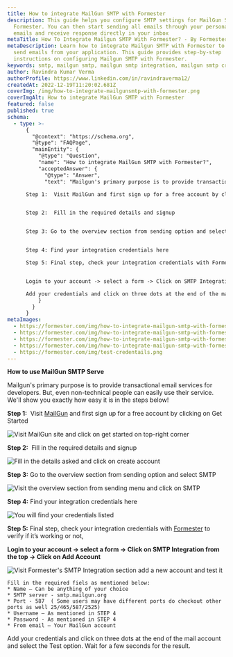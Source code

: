 ```yaml
---
title: How to integrate MailGun SMTP with Formester
description: This guide helps you configure SMTP settings for MailGun SMTP on
  Formester. You can then start sending all emails through your personalized
  emails and receive response directly in your inbox
metaTitle: How To Integrate Mailgun SMTP With Formester? - By Formester
metaDescription: Learn how to integrate Mailgun SMTP with Formester to easily
  send emails from your application. This guide provides step-by-step
  instructions on configuring Mailgun SMTP with Formester.
keywords: smtp, mailgun smtp, mailgun smtp integration, mailgun smtp credentials
author: Ravindra Kumar Verma
authorProfile: https://www.linkedin.com/in/ravindraverma12/
createdAt: 2022-12-19T11:20:02.681Z
coverImg: /img/how-to-integrate-mailgunsmtp-with-formester.png
coverImgAlt: How to integrate MailGun SMTP with Formester
featured: false
published: true
schema:
  - type: >-
      {
        "@context": "https://schema.org",
        "@type": "FAQPage",
        "mainEntity": {
          "@type": "Question",
          "name": "How to integrate MailGun SMTP with Formester?",
          "acceptedAnswer": {
            "@type": "Answer",
            "text": "Mailgun's primary purpose is to provide transactional email services for developers. But, even non-technical people can easily use their service. We'll show you exactly how easy it is in the steps below!

      Step 1:  Visit MailGun and first sign up for a free account by clicking on Get Started


      Step 2:  Fill in the required details and signup


      Step 3: Go to the overview section from sending option and select SMTP


      Step 4: Find your integration credentials here

      Step 5: Final step, check your integration credentials with Formester to verify if it’s working or not.


      Login to your account -> select a form -> Click on SMTP Integration from the top -> Click on Add Account

      Add your credentials and click on three dots at the end of the mail account and select the Test option. Wait for a few seconds for the result."
          }
        }
      }
metaImages:
  - https://formester.com/img/how-to-integrate-mailgun-smtp-with-formester__home-page.png
  - https://formester.com/img/how-to-integrate-mailgun-smtp-with-formester__signup.png
  - https://formester.com/img/how-to-integrate-mailgun-smtp-with-formester__create-smtp.png
  - https://formester.com/img/how-to-integrate-mailgun-smtp-with-formester__smtp-credentials.png
  - https://formester.com/img/test-credentails.png
---
```

**How to use MailGun SMTP Serve**

Mailgun's primary purpose is to provide transactional email services for developers. But, even non-technical people can easily use their service. We'll show you exactly how easy it is in the steps below!

**Step 1:**  Visit [MailGun](https://www.mailgun.com/ "MailGun") and first sign up for a free account by clicking on Get Started

![Visit MailGun site and click on get started on top-right corner](/img/how-to-integrate-mailgun-smtp-with-formester__home-page.png "Visit MailGun site and click on get started on top-right corner")

**Step 2:**  Fill in the required details and signup

![Fill in the details asked and click on create account](/img/how-to-integrate-mailgun-smtp-with-formester__signup.png "Fill in the details asked and click on create account")

**Step 3:** Go to the overview section from sending option and select SMTP

![Visit the overview section from sending menu and click on SMTP](/img/how-to-integrate-mailgun-smtp-with-formester__create-smtp.png "Visit the overview section from sending menu and click on  SMTP")

**Step 4:** Find your integration credentials here

![You will find your credentials listed ](/img/how-to-integrate-mailgun-smtp-with-formester__smtp-credentials.png "You will find your credentials listed ")

**Step 5:** Final step, check your integration credentials with [Formester](https://app.formester.com/users/sign_in "Formester") to verify if it’s working or not,

**Login to your account -> select a form -> Click on SMTP Integration from the top -> Click on Add Account**

![Visit Formester's SMTP Integration section add a new account and test it](/img/test-credentails.png "Visit Formester's SMTP Integration section add a new account and test it")

```
Fill in the required fiels as mentioned below:
* Name – Can be anything of your choice
* SMTP server - smtp.mailgun.org
* Port - 587  ( Some users may have different ports do checkout other ports as well 25/465/587/2525)
* Username – As mentioned in STEP 4
* Password - As mentioned in STEP 4
* From email – Your MailGun account
```

Add your credentials and click on three dots at the end of the mail account and select the Test option. Wait for a few seconds for the result.